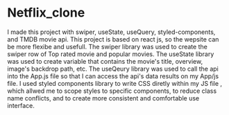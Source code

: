 # Netflix_clone
I made this project with swiper, useState, useQuery, styled-components, and TMDB movie api. This project is based on react js, so the wepsite can be more flexibe and usefull. The swiper library was used to create the swiper row of Top rated movie and popular movies. The useState library was used to create variable that contains the movie's title, overview, image's backdrop path, etc. The useQeury library was used to call the api into the App.js file so that I can access the api's data results on my App/js file. I used styled components library to write CSS diretly within my JS file , which allwed me to scope styles to specific components, to reduce class name conflicts, and to create more consistent and comfortable use interface.